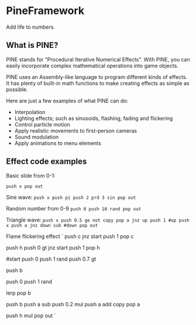 PineFramework
=============

Add life to numbers.


What is PINE?
-----

PINE stands for "Procedural Iterative Numerical Effects". With PINE, you can easily incorporate complex mathematical operations into game objects.

PINE uses an Assembly-like language to program different kinds of effects. It has plenty of built-in math functions to make creating effects as simple as possible.


Here are just a few examples of what PINE can do:

* Interpolation
* Lighting effects; such as sinusoids, flashing, fading and flickering
* Control particle motion
* Apply realistic movements to first-person cameras
* Sound modulation
* Apply animations to menu elements


Effect code examples
-----

Basic slide from 0-1:

`
push x
pop out
`

Sine wave:
`
push x
push pi
push 2
prd 3
sin
pop out
`

Random number from 0-9
`
push 0
push 10
rand
pop out
`

Triangle wave:
`
push x
push 0.5
ge
not
copy
pop a
jnz up
push 1
#up
push x
push a
jnz down
sub
#down
pop out
`

Flame flickering effect
`
push c
jnz start
push 1
pop c

push h
push 0
gt
jnz start
push 1
pop h

#start
push 0
push 1
rand
push 0.7
gt

push b

push 0
push 1
rand

lerp
pop b

push b
push a
sub
push 0.2
mul
push a
add
copy
pop a

push h
mul
pop out
`
